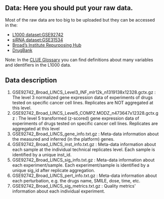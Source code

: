 ## Data: Here you should put your raw data.
Most of the raw data are too big to be uploaded but they can be accessed in the:
* [L1000 dataset:GSE92742](https://www-ncbi-nlm-nih-gov.libproxy.mit.edu/geo/query/acc.cgi?acc=GSE92742)
* [siRNA dataset:GSE31534](https://www-ncbi-nlm-nih-gov.libproxy.mit.edu/geo/query/acc.cgi?acc=GSE31534)
* [Broad’s Institute Repurposing Hub](https://clue.io/repurposing)
* [DrugBank](https://go.drugbank.com/)

Note: In the [CLUE Glossary](https://clue.io/connectopedia/glossary) you can find definitions about many variables and identifiers in the L1000 data.

## Data description
1. GSE92742_Broad_LINCS_Level3_INF_mlr12k_n1319138x12328.gctx.gz : The level 3 normalized gene expression data of experiments of drugs tested on specific cancer cell lines. Replicates are NOT aggregated at this level.
2. GSE92742_Broad_LINCS_Level5_COMPZ.MODZ_n473647x12328.gctx.gz : The level 5 transformed (z-scored) gene expression data of experiments of drugs tested on specific cancer cell lines. Replicates are aggregated at this level
3. GSE92742_Broad_LINCS_gene_info.txt.gz : Meta-data information about the measured and inferred (in the platform) genes.
4. GSE92742_Broad_LINCS_inst_info.txt.gz : Meta-data information about each sample at the individual technical replicates level. Each sample is identified by a unique inst_id.
5. GSE92742_Broad_LINCS_sig_info.txt.gz : Meta-data information about each experiment/sample. Each experiment/sample is identified by a unique sig_id after replicate aggregation.
6. GSE92742_Broad_LINCS_pert_info.txt.gz : Meta-data information about each perturbation, e.g. the drugs name, SMILE, dose, time, etc.
7. GSE92742_Broad_LINCS_sig_metrics.txt.gz : Quality metrics' information about each individual experiment.
